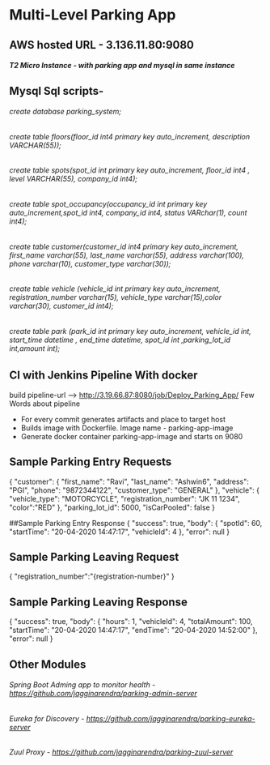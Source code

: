 
# Multi-Level Parking App

## AWS hosted URL - 3.136.11.80:9080
##### T2 Micro Instance - with parking app and mysql in same instance


## Mysql Sql scripts-

###### create database parking_system;
###### create table floors(floor_id int4 primary key auto_increment, description VARCHAR(55));
###### create table spots(spot_id int primary key auto_increment, floor_id int4 , level VARCHAR(55), company_id int4);
###### create table spot_occupancy(occupancy_id int primary key auto_increment,spot_id int4, company_id int4, status VARchar(1), count int4);
###### create table customer(customer_id int4 primary key auto_increment, first_name varchar(55), last_name varchar(55), address varchar(100), phone varchar(10), customer_type varchar(30));
###### create table vehicle (vehicle_id int primary key auto_increment, registration_number varchar(15), vehicle_type varchar(15),color varchar(30), customer_id int4);
###### create table park (park_id int primary key auto_increment, vehicle_id int, start_time datetime , end_time datetime, spot_id int ,parking_lot_id int,amount int);


## CI with Jenkins Pipeline With docker

build pipeline-url --> http://3.19.66.87:8080/job/Deploy_Parking_App/
Few Words about pipeline
- For every commit generates artifacts and place to target host
- Builds image with Dockerfile. Image name - parking-app-image
- Generate docker container parking-app-image and starts on 9080


## Sample Parking Entry Requests 
{
    "customer": {
        "first_name": "Ravi",
        "last_name": "Ashwin6",
        "address": "PGI",
        "phone": "9872344122",
        "customer_type": "GENERAL"
    },
    "vehicle": {
        "vehicle_type": "MOTORCYCLE",
        "registration_number": "JK 11 1234",
        "color":"RED"
    },
    "parking_lot_id": 5000,
    "isCarPooled": false
}

##Sample Parking Entry Response
{
    "success": true,
    "body": {
        "spotId": 60,
        "startTime": "20-04-2020 14:47:17",
        "vehicleId": 4
    },
    "error": null
}

## Sample Parking Leaving Request

{
	"registration_number":"{registration-number}"
}

## Sample Parking Leaving Response 
{
    "success": true,
    "body": {
        "hours": 1,
        "vehicleId": 4,
        "totalAmount": 100,
        "startTime": "20-04-2020 14:47:17",
        "endTime": "20-04-2020 14:52:00"
    },
    "error": null
}

## Other Modules 
###### Spring Boot Adming app to monitor health - https://github.com/jagginarendra/parking-admin-server
###### Eureka for Discovery - https://github.com/jagginarendra/parking-eureka-server
###### Zuul Proxy - https://github.com/jagginarendra/parking-zuul-server




